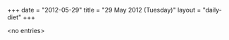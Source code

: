 +++
date = "2012-05-29"
title = "29 May 2012 (Tuesday)"
layout = "daily-diet"
+++


\<no entries\>

